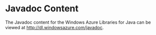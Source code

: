 <div>
<h1>Javadoc Content</h1>
<p>The Javadoc content for the Windows Azure Libraries for Java can be viewed at <a href="http://dl.windowsazure.com/javadoc">http://dl.windowsazure.com/javadoc</a>.</p>
</div>